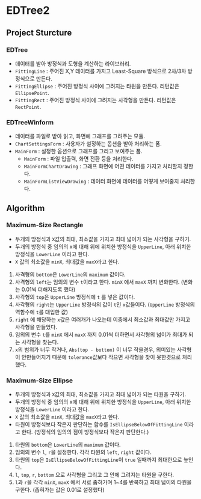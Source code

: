 # EDTree2

## Project Sturcture
### EDTree
- 데이터를 받아 방정식과 도형을 계산하는 라이브러리.
- `FittingLine` : 주어진 X,Y 데이터를 가지고 Least-Square 방식으로 2차/3차 방정식으로 만든다.
- `FittingEllipse` : 주어진 방정식 사이에 그려지는 타원을 만든다. 리턴값은 `EllipsePoint`.
- `FittingRect` : 주어진 방정식 사이에 그려지는 사각형을 만든다. 리턴값은 `RectPoint`.

### EDTreeWinform
- 데이터를 파일로 받아 읽고, 화면에 그래프를 그려주는 모듈.
- `ChartSettingsForm` : 사용자가 설정하는 옵션을 받아 처리하는 폼.
- `MainForm` : 설정한 옵션으로 그래프를 그리고 보여주는 폼.
  - `MainForm` : 파일 입출력, 화면 전환 등을 처리한다.
  - `MainFormChartDrawing` : 그래프 화면에 어떤 데이터를 가지고 처리할지 정한다.
  - `MainFormListViewDrawing` : 데이터 화면에 데이터를 어떻게 보여줄지 처리한다.


## Algorithm
### Maximum-Size Rectangle
- 두개의 방정식과 `X`값의 최대, 최소값을 가지고 최대 넓이가 되는 사각형을 구하기.
- 두개의 방정식 중 임의의 x에 대해 위에 위치한 방정식을 `UpperLine`, 아래 위치한 방정식을 `LowerLine` 이라고 한다.
- `X` 값의 최소값을 `minX`, 최대값을 `maxX`라고 한다.

1. 사격형의 `bottom`은 `LowerLine`의 `maximum` 값이다.
2. 사격형의 `left`는 임의의 변수 `t`이라고 한다. `minX` 에서 `maxX` 까지 변화한다. (변화는 0.01씩 더해지도록 했다)
3. 사각형의 `top`은 `UpperLine` 방정식에 `t` 를 넣은 값이다.
4. 사각형의 `right`는 `UpperLine` 방정식의 값이 `t`인 `x`값들이다. (`UpperLine` 방정식의 역함수에 `t`를 대입한 값)
5. `right` 에 해당하는 `x`값은 여러개가 나오는데 이중에서 최소값과 최대값만 가지고 사각형을 만들었다.
6. 임의의 변수 `t`를 `minX` 에서 `maxX` 까지 0.01씩 더하면서 사각형의 넓이가 최대가 되는 사각형을 찾는다.
7. `x`의 범위가 너무 작거나, `Abs(top - bottom)` 이 너무 작을경우, 의미있는 사각형이 안만들어지기 때문에 `tolerance`값보다 작으면 사각형을 찾이 못한겻으로 처리했다.


### Maximum-Size Ellipse
- 두개의 방정식과 `X`값의 최대, 최소값을 가지고 최대 넓이가 되는 타원을 구하기.
- 두개의 방정식 중 임의의 x에 대해 위에 위치한 방정식을 `UpperLine`, 아래 위치한 방정식을 `LowerLine` 이라고 한다.
- `X` 값의 최소값을 `minX`, 최대값을 `maxX`라고 한다.
- 타원이 방정식보다 작은지 판단하는 함수를 `IsEllipseBelowOfFittingLine` 이라고 한다. (방정식의 임의의 점이 방정식보다 작은지 판단한다.)

1. 타원의 `bottom`은 `LowerLine`의 `maximum` 값이다.
2. 임의의 변수 `l`, `r`을 설정한다. 각각 타원의 `left`, `right` 값이다.
3. 타원의 `top`은 `IsEllipseBelowOfFittingLine`이 `true` 일때까지 최대한으로 높인다.
4. `l`, `top`, `r`, `bottom` 으로 사각형을 그리고 그 안에 그려지는 타원을 구한다.
5. `l`과 `r`을 각각 `minX`, `maxX` 에서 서로 좁혀가며 1~4를 반복하고 최대 넓이의 타원을 구한다. (좁혀가는 값은 0.01로 설정했다)
